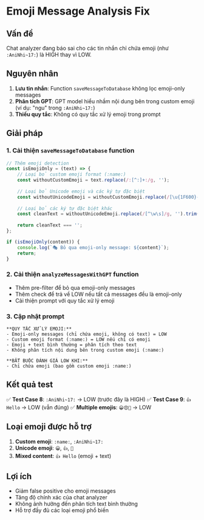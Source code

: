 # Emoji Message Analysis Fix

## Vấn đề
Chat analyzer đang báo sai cho các tin nhắn chỉ chứa emoji (như `:AniNhi~17:`) là HIGH thay vì LOW.

## Nguyên nhân
1. **Lưu tin nhắn**: Function `saveMessageToDatabase` không lọc emoji-only messages
2. **Phân tích GPT**: GPT model hiểu nhầm nội dung bên trong custom emoji (ví dụ: "ngu" trong `:AniNhi~17:`)
3. **Thiếu quy tắc**: Không có quy tắc xử lý emoji trong prompt

## Giải pháp

### 1. Cải thiện `saveMessageToDatabase` function
```javascript
// Thêm emoji detection
const isEmojiOnly = (text) => {
    // Loại bỏ custom emoji format (:name:)
    const withoutCustomEmoji = text.replace(/:[^:]+:/g, '');
    
    // Loại bỏ Unicode emoji và các ký tự đặc biệt
    const withoutUnicodeEmoji = withoutCustomEmoji.replace(/[\u{1F600}-\u{1F64F}]|[\u{1F300}-\u{1F5FF}]|[\u{1F680}-\u{1F6FF}]|[\u{1F1E0}-\u{1F1FF}]|[\u{2600}-\u{26FF}]|[\u{2700}-\u{27BF}]/gu, '');
    
    // Loại bỏ các ký tự đặc biệt khác
    const cleanText = withoutUnicodeEmoji.replace(/[^\w\s]/g, '').trim();
    
    return cleanText === '';
};

if (isEmojiOnly(content)) {
    console.log(`🎭 Bỏ qua emoji-only message: ${content}`);
    return;
}
```

### 2. Cải thiện `analyzeMessagesWithGPT` function
- Thêm pre-filter để bỏ qua emoji-only messages
- Thêm check để trả về LOW nếu tất cả messages đều là emoji-only
- Cải thiện prompt với quy tắc xử lý emoji

### 3. Cập nhật prompt
```
**QUY TẮC XỬ LÝ EMOJI:**
- Emoji-only messages (chỉ chứa emoji, không có text) = LOW
- Custom emoji format (:name:) = LOW nếu chỉ có emoji
- Emoji + text bình thường = phân tích theo text
- Không phân tích nội dung bên trong custom emoji (:name:)

**BẮT BUỘC ĐÁNH GIÁ LOW KHI:**
- Chỉ chứa emoji (bao gồm custom emoji :name:)
```

## Kết quả test
✅ **Test Case 8**: `:AniNhi~17:` → LOW (trước đây là HIGH)
✅ **Test Case 9**: `👍 Hello` → LOW (vẫn đúng)
✅ **Multiple emojis**: `😀😍🎉` → LOW

## Loại emoji được hỗ trợ
1. **Custom emoji**: `:name:`, `:AniNhi~17:`
2. **Unicode emoji**: `😀`, `👍`, `🎉`
3. **Mixed content**: `👍 Hello` (emoji + text)

## Lợi ích
- Giảm false positive cho emoji messages
- Tăng độ chính xác của chat analyzer
- Không ảnh hưởng đến phân tích text bình thường
- Hỗ trợ đầy đủ các loại emoji phổ biến
